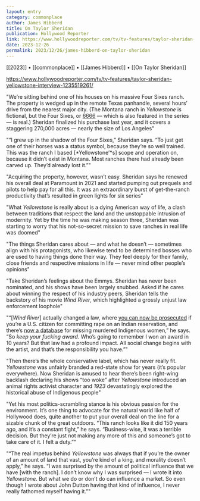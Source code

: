 ```yaml
---
layout: entry
category: commonplace
author: James Hibberd
title: On Taylor Sheridan
publication: Hollywood Reporter
link: https://www.hollywoodreporter.com/tv/tv-features/taylor-sheridan-yellowstone-interview-1235519261/
date: 2023-12-26
permalink: 2023/12/26/james-hibberd-on-taylor-sheridan
---
```


[[2023]] • [[commonplace]] • [[James Hibberd]] • [[On Taylor Sheridan]]

https://www.hollywoodreporter.com/tv/tv-features/taylor-sheridan-yellowstone-interview-1235519261/

"We’re sitting behind one of his houses on his massive Four Sixes ranch. The property is wedged up in the remote Texas panhandle, several hours’ drive from the nearest major city. (The Montana ranch in *Yellowstone* is fictional, but the Four Sixes, or [6666](https://www.hollywoodreporter.com/t/6666/) — which is also featured in the series — is real.) Sheridan finalized his purchase last year, and it covers a staggering 270,000 acres — nearly the size of Los Angeles"

"“I grew up in the shadow of the Four Sixes,” Sheridan says. “To just get one of their horses was a status symbol, because they’re so well trained. This was the ranch I based [*Yellowstone’*s] scope and operation on, because it didn’t exist in Montana. Most ranches there had already been carved up. They’d already lost it.”"

"Acquiring the property, however, wasn’t easy. Sheridan says he renewed his overall deal at Paramount in 2021 and started pumping out prequels and pilots to help pay for all this. It was an extraordinary burst of get-the-ranch productivity that’s resulted in green lights for six series"

"What *Yellowstone* is really about is a dying American way of life, a clash between traditions that respect the land and the unstoppable intrusion of modernity. Yet by the time he was making season three, Sheridan was starting to worry that his not-so-secret mission to save ranches in real life was doomed"

"The things Sheridan cares about — and what he doesn’t — sometimes align with his protagonists, who likewise tend to be determined bosses who are used to having things done their way. They feel deeply for their family, close friends and respective missions in life — never mind other people’s opinions"

"Take Sheridan’s feelings about the Emmys. Sheridan has never been nominated, and his shows have been largely snubbed. Asked if he cares about winning the respect of his industry peers, Sheridan tells the backstory of his movie *Wind River*, which highlighted a grossly unjust law enforcement loophole"

"“[*Wind River*] actually changed a law, where [you can now be prosecuted](https://www.kosu.org/local-news/2022-03-17/indigenous-communities-celebrate-reauthorization-of-the-violence-against-women-act) if you’re a U.S. citizen for committing rape on an Indian reservation, and there’s [now a database](https://michiganadvance.com/blog/federal-gov-launches-first-ever-database-for-missing-and-murdered-indigenous-people/) for missing murdered Indigenous women,” he says. “So *keep your fucking award*. Who’s going to remember I won an award in 10 years? But that law had a profound impact. All social change begins with the artist, and that’s the responsibility you have.”"

"Then there’s the whole conservative label, which has never really fit. *Yellowstone* was unfairly branded a red-state show for years (it’s popular everywhere). Now Sheridan is amused to hear there’s been right-wing backlash declaring his shows “too woke” after *Yellowstone* introduced an animal rights activist character and *1923* devastatingly explored the historical abuse of Indigenous people"

"Yet his most politics-scrambling stance is his obvious passion for the environment. It’s one thing to advocate for the natural world like half of Hollywood does, quite another to put your overall deal on the line for a sizable chunk of the great outdoors. “This ranch looks like it did 150 years ago, and it’s a constant fight,” he says. “Business-wise, it was a terrible decision. But they’re just not making any more of this and someone’s got to take care of it. I felt a duty.”"

"“The real impetus behind *Yellowstone* was always that if you’re the owner of an amount of land that vast, you’re kind of a king, and morality doesn’t apply,” he says. “I was surprised by the amount of political influence that we have [with the ranch]. I don’t know why I was surprised — I wrote it into *Yellowstone*. But what we do or don’t do can influence a market. So even though I wrote about John Dutton having that kind of influence, I never really fathomed myself having it.”"
